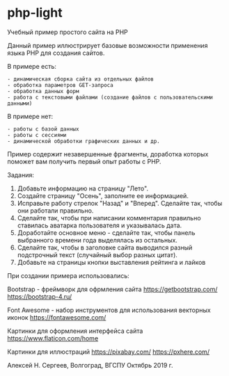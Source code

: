 # php-light

Учебный пример простого сайта на PHP

Данный пример иллюстрирует базовые возможности применения языка PHP для создания сайтов.

В примере есть:

    - динамическая сборка сайта из отдельных файлов
    - обработка параметров GET-запроса
    - обработка данных форм
    - работа с текстовыми файлами (создание файлов с пользовательскими данными)

В примере нет:

    - работы с базой данных
    - работы с сессиями
    - динамической обработки графических данных и др.

Пример содержит незавершенные фрагменты, доработка которых поможет вам получить первый опыт работы с PHP.

Задания:

1. Добавьте информацию на страницу "Лето".
2. Создайте страницу "Осень", заполните ее информацией.
3. Исправьте работу стрелок "Назад" и "Вперед". Сделайте так, чтобы они работали правильно.
4. Сделайте так, чтобы при написании комментария правильно ставилась аватарка пользователя и указывалась дата.
5. Доработайте основное меню - сделайте так, чтобы панель выбранного времени года выделялась из остальных.
6. Сделайте так, чтобы в заголовке сайта выводился разный подстрочный текст (случайный выбор разных цитат).
7. Добавьте на страницы кнопки выставления рейтинга и лайков


При создании примера использовались:

Bootstrap - фреймворк для офрмления сайта
            https://getbootstrap.com/
            https://bootstrap-4.ru/

Font Awesome - набор инструментов для использования векторных иконок
            https://fontawesome.com/

Картинки для оформления интерфейса сайта
            https://www.flaticon.com/home

Картинки для иллюстраций 
            https://pixabay.com/
            https://pxhere.com/


Алексей Н. Сергеев, Волгоград, ВГСПУ
Октябрь 2019 г.
